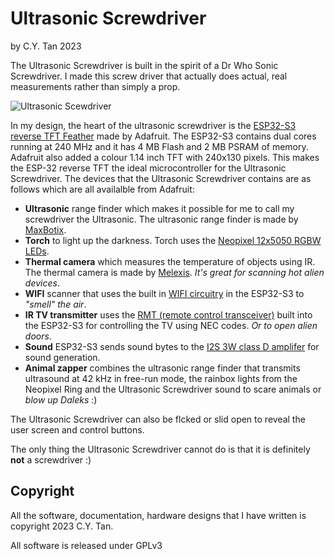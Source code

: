 # Ultrasonic Screwdriver

by C.Y. Tan 2023


The Ultrasonic Screwdriver is built in the spirit of a Dr Who Sonic
Screwdriver. I made this screw driver that actually does actual, real
measurements rather than simply a prop.

![Ultrasonic Scewdriver](https://github.com/cytan299/Ultrasonic_Screwdriver/blob/main//pics/ultrasonic_screwdriver.jpg)

In my design, the heart of the ultrasonic screwdriver is the [ESP32-S3 reverse TFT
Feather](https://www.adafruit.com/product/5691) made by Adafruit. The
ESP32-S3 contains dual cores running at 240 MHz and it  has 4 MB Flash
and 2 MB PSRAM of memory. Adafruit also added a colour 1.14 inch TFT
with 240x130 pixels. This makes the ESP-32 reverse TFT the ideal
microcontroller for the Ultrasonic Screwdriver.  The devices that the
Ultrasonic Screwdriver contains are as follows which are all availalble
from Adafruit:
* **Ultrasonic** range finder which makes it possible for me to call
  my screwdriver the Ultrasonic. The ultrasonic range finder is made
  by [MaxBotix](https://www.adafruit.com/product/983).
* **Torch** to light up the darkness. Torch uses the [Neopixel 12x5050
  RGBW LEDs](https://www.adafruit.com/product/2851).
* **Thermal camera** which measures the temperature of objects using
  IR. The thermal camera is made by
  [Melexis](https://www.adafruit.com/product/4469). _It's great for
  scanning hot alien devices_.
* **WIFI** scanner that uses the built in [WIFI circuitry](https://learn.adafruit.com/esp32-s3-reverse-tft-feather/wifi-test) in the
  ESP32-S3 to _"smell" the air_.
* **IR TV transmitter** uses the [RMT (remote control
  transceiver)](https://docs.espressif.com/projects/esp-idf/en/latest/esp32/api-reference/peripherals/rmt.html)
   built into the ESP32-S3 for controlling the TV using NEC codes. _Or
  to open alien doors_.
* **Sound** ESP32-S3 sends sound bytes to the [I2S 3W class D
  amplifer](https://www.adafruit.com/product/3006) for sound generation.
* **Animal zapper** combines the ultrasonic range finder that transmits
  ultrasound at 42 kHz in free-run mode, the rainbox lights from
  the Neopixel Ring and the Ultrasonic Screwdriver sound to scare
  animals or _blow up Daleks_ :)
  
The Ultrasonic Screwdriver can also be flcked or slid open to reveal the
user screen and control buttons. 

The only thing the Ultrasonic Screwdriver cannot do is that it is
definitely **not** a screwdriver :)

## Copyright

All the software, documentation, hardware designs that I have written is
copyright 2023 C.Y. Tan.

All software is released under GPLv3





